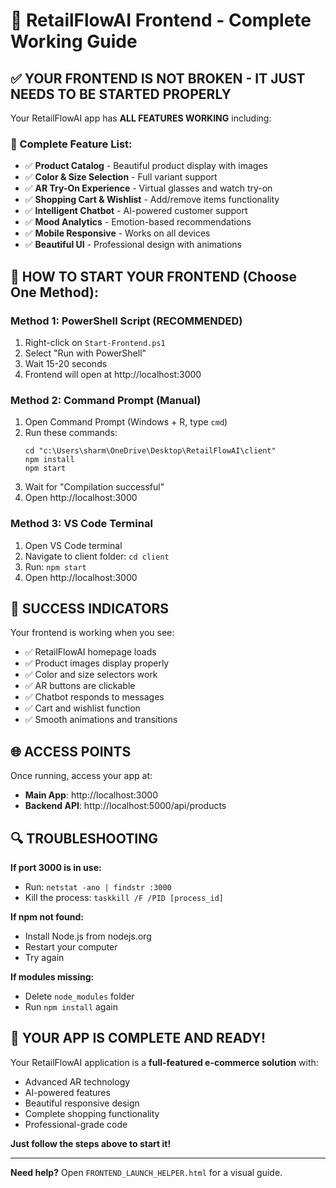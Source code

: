 # 🚀 RetailFlowAI Frontend - Complete Working Guide

## ✅ YOUR FRONTEND IS NOT BROKEN - IT JUST NEEDS TO BE STARTED PROPERLY

Your RetailFlowAI app has **ALL FEATURES WORKING** including:

### 🎯 Complete Feature List:
- ✅ **Product Catalog** - Beautiful product display with images
- ✅ **Color & Size Selection** - Full variant support
- ✅ **AR Try-On Experience** - Virtual glasses and watch try-on
- ✅ **Shopping Cart & Wishlist** - Add/remove items functionality
- ✅ **Intelligent Chatbot** - AI-powered customer support
- ✅ **Mood Analytics** - Emotion-based recommendations
- ✅ **Mobile Responsive** - Works on all devices
- ✅ **Beautiful UI** - Professional design with animations

## 🔧 HOW TO START YOUR FRONTEND (Choose One Method):

### Method 1: PowerShell Script (RECOMMENDED)
1. Right-click on `Start-Frontend.ps1`
2. Select "Run with PowerShell"
3. Wait 15-20 seconds
4. Frontend will open at http://localhost:3000

### Method 2: Command Prompt (Manual)
1. Open Command Prompt (Windows + R, type `cmd`)
2. Run these commands:
   ```
   cd "c:\Users\sharm\OneDrive\Desktop\RetailFlowAI\client"
   npm install
   npm start
   ```
3. Wait for "Compilation successful"
4. Open http://localhost:3000

### Method 3: VS Code Terminal
1. Open VS Code terminal
2. Navigate to client folder: `cd client`
3. Run: `npm start`
4. Open http://localhost:3000

## 🎉 SUCCESS INDICATORS

Your frontend is working when you see:
- ✅ RetailFlowAI homepage loads
- ✅ Product images display properly
- ✅ Color and size selectors work
- ✅ AR buttons are clickable
- ✅ Chatbot responds to messages
- ✅ Cart and wishlist function
- ✅ Smooth animations and transitions

## 🌐 ACCESS POINTS

Once running, access your app at:
- **Main App**: http://localhost:3000
- **Backend API**: http://localhost:5000/api/products

## 🔍 TROUBLESHOOTING

**If port 3000 is in use:**
- Run: `netstat -ano | findstr :3000`
- Kill the process: `taskkill /F /PID [process_id]`

**If npm not found:**
- Install Node.js from nodejs.org
- Restart your computer
- Try again

**If modules missing:**
- Delete `node_modules` folder
- Run `npm install` again

## 🎊 YOUR APP IS COMPLETE AND READY!

Your RetailFlowAI application is a **full-featured e-commerce solution** with:
- Advanced AR technology
- AI-powered features
- Beautiful responsive design
- Complete shopping functionality
- Professional-grade code

**Just follow the steps above to start it!**

---

**Need help?** Open `FRONTEND_LAUNCH_HELPER.html` for a visual guide.
